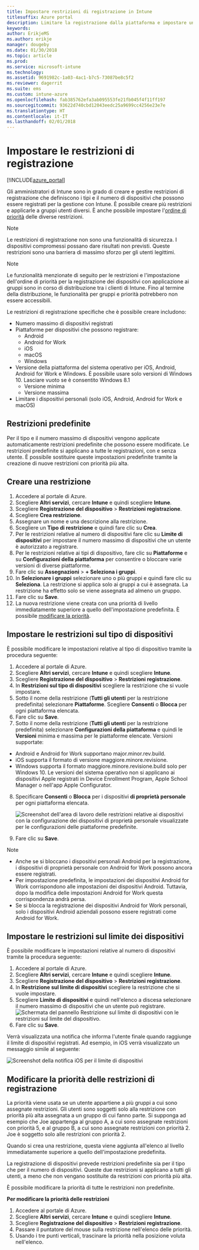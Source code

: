 ```yaml
---
title: Impostare restrizioni di registrazione in Intune
titlesuffix: Azure portal
description: Limitare la registrazione dalla piattaforma e impostare un limite di registrazione dei dispositivi in Intune. "
keywords: 
author: ErikjeMS
ms.author: erikje
manager: dougeby
ms.date: 01/30/2018
ms.topic: article
ms.prod: 
ms.service: microsoft-intune
ms.technology: 
ms.assetid: 9691982c-1a03-4ac1-b7c5-73087be8c5f2
ms.reviewer: dagerrit
ms.suite: ems
ms.custom: intune-azure
ms.openlocfilehash: fab385762efa3ab095553fe21fb045f4f11ff197
ms.sourcegitcommit: 93622d740cbd12043eedc25a9699cc4256e23e7e
ms.translationtype: HT
ms.contentlocale: it-IT
ms.lasthandoff: 02/01/2018
---
```

# <a name="set-enrollment-restrictions"></a>Impostare le restrizioni di registrazione

[!INCLUDE[azure_portal](./includes/azure_portal.md)]

Gli amministratori di Intune sono in grado di creare e gestire restrizioni di registrazione che definiscono i tipi e il numero di dispositivi che possono essere registrati per la gestione con Intune. È possibile creare più restrizioni e applicarle a gruppi utenti diversi. È anche possibile impostare l'[ordine di priorità](#change-enrollment-restriction-priority) delle diverse restrizioni.

>[!NOTE]
>Le restrizioni di registrazione non sono una funzionalità di sicurezza. I dispositivi compromessi possano dare risultati non previsti. Queste restrizioni sono una barriera di massimo sforzo per gli utenti legittimi.

>[!NOTE]
>Le funzionalità menzionate di seguito per le restrizioni e l'impostazione dell'ordine di priorità per la registrazione dei dispositivi con applicazione ai gruppi sono in corso di distribuzione tra i clienti di Intune. Fino al termine della distribuzione, le funzionalità per gruppi e priorità potrebbero non essere accessibili.

Le restrizioni di registrazione specifiche che è possibile creare includono:

- Numero massimo di dispositivi registrati
- Piattaforme per dispositivi che possono registrare:
  - Android
  - Android for Work
  - iOS
  - macOS
  - Windows
- Versione della piattaforma del sistema operativo per iOS, Android, Android for Work e Windows. È possibile usare solo versioni di Windows 10. Lasciare vuoto se è consentito Windows 8.1
  - Versione minima
  - Versione massima
- Limitare i dispositivi personali (solo iOS, Android, Android for Work e macOS)

## <a name="default-restrictions"></a>Restrizioni predefinite

Per il tipo e il numero massimo di dispositivi vengono applicate automaticamente restrizioni predefinite che possono essere modificate. Le restrizioni predefinite si applicano a tutte le registrazioni, con e senza utente. È possibile sostituire queste impostazioni predefinite tramite la creazione di nuove restrizioni con priorità più alta.

## <a name="create-a-restriction"></a>Creare una restrizione

1. Accedere al portale di Azure.
2. Scegliere **Altri servizi**, cercare **Intune** e quindi scegliere **Intune**.
3. Scegliere **Registrazione del dispositivo** > **Restrizioni registrazione**.
4. Scegliere **Crea restrizione**.
5. Assegnare un nome e una descrizione alla restrizione.
6. Scegliere un **Tipo di restrizione** e quindi fare clic su **Crea**.
7. Per le restrizioni relative al numero di dispositivi fare clic su **Limite di dispositivi** per impostare il numero massimo di dispositivi che un utente è autorizzato a registrare.
8. Per le restrizioni relative ai tipi di dispositivo, fare clic su **Piattaforme** e su **Configurazioni della piattaforma** per consentire o bloccare varie versioni di diverse piattaforme.
9. Fare clic su **Assegnazioni** > **+ Seleziona i gruppi**.
10. In **Selezionare i gruppi** selezionare uno o più gruppi e quindi fare clic su **Seleziona**. La restrizione si applica solo ai gruppi a cui è assegnata. La restrizione ha effetto solo se viene assegnata ad almeno un gruppo.
11. Fare clic su **Save**.
12. La nuova restrizione viene creata con una priorità di livello immediatamente superiore a quello dell'impostazione predefinita. È possibile [modificare la priorità](#change-enrollment-restriction-priority).

## <a name="set-device-type-restrictions"></a>Impostare le restrizioni sul tipo di dispositivi

È possibile modificare le impostazioni relative al tipo di dispositivo tramite la procedura seguente:

1. Accedere al portale di Azure.
2. Scegliere **Altri servizi**, cercare **Intune** e quindi scegliere **Intune**.
3. Scegliere **Registrazione del dispositivo** > **Restrizioni registrazione**.
4. In **Restrizioni sul tipo di dispositivi** scegliere la restrizione che si vuole impostare.
5. Sotto il nome della restrizione (**Tutti gli utenti** per la restrizione predefinita) selezionare **Piattaforme**. Scegliere **Consenti** o **Blocca** per ogni piattaforma elencata.
6. Fare clic su **Save**.
7. Sotto il nome della restrizione (**Tutti gli utenti** per la restrizione predefinita) selezionare **Configurazioni della piattaforma** e quindi le **Versioni** minima e massima per le piattaforme elencate. Versioni supportate:
  - Android e Android for Work supportano major.minor.rev.build.
  - iOS supporta il formato di versione maggiore.minore.revisione.
  - Windows supporta il formato maggiore.minore.revisione.build solo per Windows 10.
  Le versioni del sistema operativo non si applicano ai dispositivi Apple registrati in Device Enrollment Program, Apple School Manager o nell'app Apple Configurator.
8. Specificare **Consenti** o **Blocca** per i dispositivi **di proprietà personale** per ogni piattaforma elencata.

    ![Screenshot dell'area di lavoro delle restrizioni relative ai dispositivi con la configurazione dei dispositivi di proprietà personale visualizzate per le configurazioni delle piattaforme predefinite.](media/device-restrictions-platform-configurations.png)
9. Fare clic su **Save**.

>[!NOTE]
>- Anche se si bloccano i dispositivi personali Android per la registrazione, i dispositivi di proprietà personale con Android for Work possono ancora essere registrati.
>- Per impostazione predefinita, le impostazioni dei dispositivi Android for Work corrispondono alle impostazioni dei dispositivi Android. Tuttavia, dopo la modifica delle impostazioni Android for Work questa corrispondenza andrà persa.
>- Se si blocca la registrazione dei dispositivi Android for Work personali, solo i dispositivi Android aziendali possono essere registrati come Android for Work.

## <a name="set-device-limit-restrictions"></a>Impostare le restrizioni sul limite dei dispositivi

È possibile modificare le impostazioni relative al numero di dispositivi tramite la procedura seguente:

1. Accedere al portale di Azure.
2. Scegliere **Altri servizi**, cercare **Intune** e quindi scegliere **Intune**.
3. Scegliere **Registrazione del dispositivo** > **Restrizioni registrazione**.
4. In **Restrizione sul limite di dispositivi** scegliere la restrizione che si vuole impostare.
5. Scegliere **Limite di dispositivi** e quindi nell'elenco a discesa selezionare il numero massimo di dispositivi che un utente può registrare.
    ![Schermata del pannello Restrizione sul limite di dispositivi con le restrizioni sul limite del dispositivo.](./media/device-restrictions-limit.png)
6. Fare clic su **Save**.

Verrà visualizzata una notifica che informa l'utente finale quando raggiunge il limite di dispositivi registrati. Ad esempio, in iOS verrà visualizzato un messaggio simile al seguente:

![Screenshot della notifica iOS per il limite di dispositivi](./media/enrollment-restrictions-ios-set-limit-notification.png)

## <a name="change-enrollment-restriction-priority"></a>Modificare la priorità delle restrizioni di registrazione

La priorità viene usata se un utente appartiene a più gruppi a cui sono assegnate restrizioni. Gli utenti sono soggetti solo alla restrizione con priorità più alta assegnata a un gruppo di cui fanno parte. Si supponga ad esempio che Joe appartenga al gruppo A, a cui sono assegnate restrizioni con priorità 5, e al gruppo B, a cui sono assegnate restrizioni con priorità 2. Joe è soggetto solo alle restrizioni con priorità 2.

Quando si crea una restrizione, questa viene aggiunta all'elenco al livello immediatamente superiore a quello dell'impostazione predefinita.

La registrazione di dispositivi prevede restrizioni predefinite sia per il tipo che per il numero di dispositivi. Queste due restrizioni si applicano a tutti gli utenti, a meno che non vengano sostituite da restrizioni con priorità più alta.

È possibile modificare la priorità di tutte le restrizioni non predefinite.

**Per modificare la priorità delle restrizioni**

1. Accedere al portale di Azure.
2. Scegliere **Altri servizi**, cercare **Intune** e quindi scegliere **Intune**.
3. Scegliere **Registrazione del dispositivo** > **Restrizioni registrazione**.
4. Passare il puntatore del mouse sulla restrizione nell'elenco delle priorità.
5. Usando i tre punti verticali, trascinare la priorità nella posizione voluta nell'elenco.
